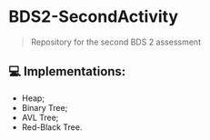 # BDS2-SecondActivity
> Repository for the second BDS 2 assessment
## 💻 Implementations:
- Heap;
- Binary Tree;
- AVL Tree;
- Red-Black Tree.
